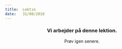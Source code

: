 ```yaml
---
title:  Lektie
date:   31/08/2018
---
```


### <center>Vi arbejder på denne lektion.</center>
<center>Prøv igen senere.</center>